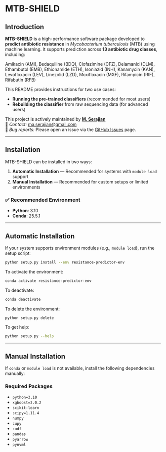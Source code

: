 
# MTB-SHIELD

## Introduction

**MTB-SHIELD** is a high-performance software package developed to **predict antibiotic resistance** in *Mycobacterium tuberculosis* (MTB) using machine learning. It supports prediction across **13 antibiotic drug classes**, including:

Amikacin (AMI), Bedaquiline (BDQ), Clofazimine (CFZ), Delamanid (DLM), Ethambutol (EMB), Ethionamide (ETH), Isoniazid (INH), Kanamycin (KAN), Levofloxacin (LEV), Linezolid (LZD), Moxifloxacin (MXF), Rifampicin (RIF), Rifabutin (RFB)

This README provides instructions for two use cases:
- **Running the pre-trained classifiers** (recommended for most users)
- **Rebuilding the classifier** from raw sequencing data (for advanced users)

This project is actively maintained by **[M. Serajian](https://github.com/M-Serajian/)**  
📧 *Contact:* ma.serajian@gmail.com  
🐛 *Bug reports:* Please open an issue via the [GitHub Issues](https://github.com/M-Serajian/MTB-SHIELD/issues) page.

---

## Installation

MTB-SHIELD can be installed in two ways:

1. **Automatic Installation** — Recommended for systems with `module load` support  
2. **Manual Installation** — Recommended for custom setups or limited environments

### ✅ Recommended Environment

- **Python**: 3.10  
- **Conda**: 25.5.1  

---

## Automatic Installation

If your system supports environment modules (e.g., `module load`), run the setup script:

```bash
python setup.py install --env resistance-predictor-env
```

To activate the environment:
```bash
conda activate resistance-predictor-env
```

To deactivate:
```bash
conda deactivate
```

To delete the environment:
```bash
python setup.py delete
```

To get help:
```bash
python setup.py --help
```

---

## Manual Installation

If `conda` or `module load` is not available, install the following dependencies manually:

### Required Packages

- `python=3.10`
- `xgboost=3.0.2`
- `scikit-learn`
- `scipy=1.11.4`
- `numpy`
- `cupy`
- `cudf`
- `pandas`
- `pyarrow`
- `pynvml`

